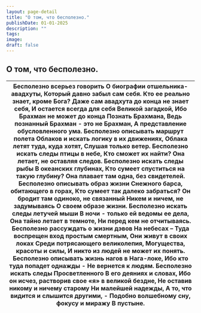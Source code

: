 ```yaml
---
layout: page-detail
title: "О том, что бесполезно."
publishDate: 01-01-2025
description: ""
tags:
image:
draft: false
---
```


## О том, что бесполезно.
| Бесполезно всерьез говорить  О биографии отшельника-авадхуты,  Который давно забыл сам себя.  Кто ее реально знает, кроме Бога?  Даже сам авадхута до конца не знает себя,  И остается всегда для себя  Великой загадкой,  Ибо Брахман не может до конца  Познать Брахмана,  Ведь познанный Брахман - это не Брахман,  А представление обусловленного ума.  Бесполезно описывать маршрут полета  Облаков и искать логику в их движениях,  Облака летят туда, куда хотят,  Слушая только ветер.  Бесполезно искать следы птицы в небе,  Кто сможет их найти? Она летает, не оставляя следов.  Бесполезно искать следы рыбы  В океанских глубинах,  Кто сумеет спуститься на такую глубину? Она плавает там одна, без свидетелей.  Бесполезно описывать образ жизни  Снежного барса, обитающего в горах,  Кто сумеет так далеко забраться?  Он бродит там одиноко, не связанный  Никем и ничем, не задумываясь  О своем образе жизни.  Бесполезно искать следы летучей мыши  В ночи - только ей ведомы ее дела,  Она тайно летает в темноте,  Ни перед кем не отчитываясь.  Бесполезно рассуждать о жизни дэвов  На небесах –  Туда воспрещен вход простым смертным,  Они живут в своих локах  Среди потрясающего великолепия,  Могущества, красоты и силы,  И никто из людей не может их понять.  Бесполезно описывать жизнь нагов в Нага-локе,  Ибо кто туда попадет однажды -  Не вернется к людям.  Бесполезно искать следы Просветленного  В его деяниях и словах,  Ибо он исчез, растворив свое «я» в великой бездне,  Не оставив никому и ничему старому  Ни малейшей надежды,  А то, что видится и слышится другими, -  Подобно волшебному сну, фокусу и миражу  В пустыне. |
| --------------------------------------------------------------------------------------------------------------------------------------------------------------------------------------------------------------------------------------------------------------------------------------------------------------------------------------------------------------------------------------------------------------------------------------------------------------------------------------------------------------------------------------------------------------------------------------------------------------------------------------------------------------------------------------------------------------------------------------------------------------------------------------------------------------------------------------------------------------------------------------------------------------------------------------------------------------------------------------------------------------------------------------------------------------------------------------------------------------------------------------------------------------------------------------------------------------------------------------------------------------------------------------------------------------------------------------------------------------------------------------------------------------------------------------------------------------------------------------------------------------------------------------------------------------------------------------------------------------------------------------------------------------------------------- |
  
  
